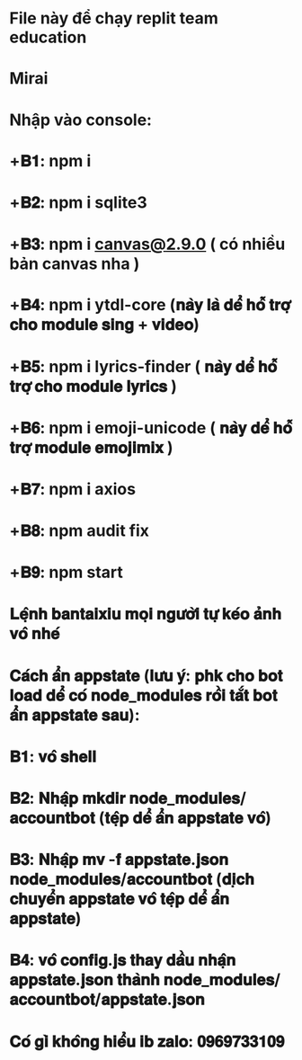 # File này để chạy replit team education 
# Mirai
# Nhập vào console:
# +𝐁𝟏: npm i
# +𝐁𝟐: npm i sqlite3
# +𝐁𝟑: npm i canvas@2.9.0 ( có nhiều bản canvas nha )
# +𝐁𝟒: npm i ytdl-core (𝐧𝐚̀𝐲 𝐥𝐚̀ 𝐝𝐞̂̉ 𝐡𝐨̂̃ 𝐭𝐫𝐨̛̣ 𝐜𝐡𝐨 𝐦𝐨𝐝𝐮𝐥𝐞 𝐬𝐢𝐧𝐠 + 𝐯𝐢𝐝𝐞𝐨)
# +𝐁𝟓: npm i lyrics-finder ( 𝐧𝐚̀𝐲 𝐝𝐞̂̉ 𝐡𝐨̂̃ 𝐭𝐫𝐨̛̣ 𝐜𝐡𝐨 𝐦𝐨𝐝𝐮𝐥𝐞 𝐥𝐲𝐫𝐢𝐜𝐬 )
# +𝐁𝟔: npm i emoji-unicode ( 𝐧𝐚̀𝐲 𝐝𝐞̂̉ 𝐡𝐨̂̃ 𝐭𝐫𝐨̛̣ 𝐦𝐨𝐝𝐮𝐥𝐞 𝐞𝐦𝐨𝐣𝐢𝐦𝐢𝐱 )
# +𝐁𝟕: npm i axios
# +𝐁𝟖: npm audit fix
# +𝐁𝟗: npm start
#
# 𝐋𝐞̣̂𝐧𝐡 𝐛𝐚𝐧𝐭𝐚𝐢𝐱𝐢𝐮 𝐦𝐨̣𝐢 𝐧𝐠𝐮̛𝐨̛̀𝐢 𝐭𝐮̛̣ 𝐤𝐞́𝐨 𝐚̉𝐧𝐡 𝐯𝐨̂ 𝐧𝐡𝐞́
#
# 𝐂𝐚́𝐜𝐡 𝐚̂̉𝐧 𝐚𝐩𝐩𝐬𝐭𝐚𝐭𝐞 (𝐥𝐮̛𝐮 𝐲́: 𝐩𝐡𝐤 𝐜𝐡𝐨 𝐛𝐨𝐭 𝐥𝐨𝐚𝐝 𝐝𝐞̂̉ 𝐜𝐨́ 𝐧𝐨𝐝𝐞_𝐦𝐨𝐝𝐮𝐥𝐞𝐬 𝐫𝐨̂̀𝐢 𝐭𝐚̆́𝐭 𝐛𝐨𝐭 𝐚̂̉𝐧 𝐚𝐩𝐩𝐬𝐭𝐚𝐭𝐞 𝐬𝐚𝐮):
# 𝐁𝟏: 𝐯𝐨̂ 𝐬𝐡𝐞𝐥𝐥
# 𝐁𝟐: 𝐍𝐡𝐚̣̂𝐩 𝐦𝐤𝐝𝐢𝐫 𝐧𝐨𝐝𝐞_𝐦𝐨𝐝𝐮𝐥𝐞𝐬/𝐚𝐜𝐜𝐨𝐮𝐧𝐭𝐛𝐨𝐭 (𝐭𝐞̣̂𝐩 𝐝𝐞̂̉ 𝐚̂̉𝐧 𝐚𝐩𝐩𝐬𝐭𝐚𝐭𝐞 𝐯𝐨̂)
# 𝐁𝟑: 𝐍𝐡𝐚̣̂𝐩 𝐦𝐯 -𝐟 𝐚𝐩𝐩𝐬𝐭𝐚𝐭𝐞.𝐣𝐬𝐨𝐧 𝐧𝐨𝐝𝐞_𝐦𝐨𝐝𝐮𝐥𝐞𝐬/𝐚𝐜𝐜𝐨𝐮𝐧𝐭𝐛𝐨𝐭 (𝐝𝐢̣𝐜𝐡 𝐜𝐡𝐮𝐲𝐞̂̉𝐧 𝐚𝐩𝐩𝐬𝐭𝐚𝐭𝐞 𝐯𝐨̂ 𝐭𝐞̣̂𝐩 𝐝𝐞̂̉ 𝐚̂̉𝐧 𝐚𝐩𝐩𝐬𝐭𝐚𝐭𝐞)
# 𝐁𝟒: 𝐯𝐨̂ 𝐜𝐨𝐧𝐟𝐢𝐠.𝐣𝐬 𝐭𝐡𝐚𝐲 𝐝𝐚̂̀𝐮 𝐧𝐡𝐚̣̂𝐧 𝐚𝐩𝐩𝐬𝐭𝐚𝐭𝐞.𝐣𝐬𝐨𝐧 𝐭𝐡𝐚̀𝐧𝐡 𝐧𝐨𝐝𝐞_𝐦𝐨𝐝𝐮𝐥𝐞𝐬/𝐚𝐜𝐜𝐨𝐮𝐧𝐭𝐛𝐨𝐭/𝐚𝐩𝐩𝐬𝐭𝐚𝐭𝐞.𝐣𝐬𝐨𝐧
#
# 𝐂𝐨́ 𝐠𝐢̀ 𝐤𝐡𝐨̂𝐧𝐠 𝐡𝐢𝐞̂̉𝐮 𝐢𝐛 𝐳𝐚𝐥𝐨: 𝟎𝟗𝟔𝟗𝟕𝟑𝟑𝟏𝟎𝟗

